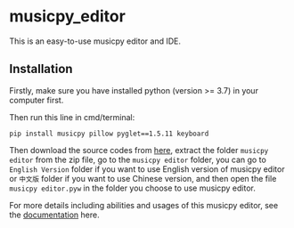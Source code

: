 # musicpy_editor
This is an easy-to-use musicpy editor and IDE.

## Installation
Firstly,  make sure you have installed python (version >= 3.7) in your computer first.

Then run this line in cmd/terminal:
```
pip install musicpy pillow pyglet==1.5.11 keyboard
```

Then download the source codes from [here](https://github.com/Rainbow-Dreamer/musicpy_editor/archive/refs/heads/main.zip), extract the folder `musicpy editor` from the zip file, go to the `musicpy editor` folder, you can go to `English Version` folder if you want to use English version of musicpy editor or `中文版` folder if you want to use Chinese version, and then open the file `musicpy editor.pyw` in the folder you choose to use musicpy editor.

For more details including abilities and usages of this musicpy editor, see the [documentation](https://github.com/Rainbow-Dreamer/musicpy/wiki/How-to-use-musicpy#I-wrote-an-efficient-IDE-specifically-for-musicpy-for-everyone-to-use) here.
